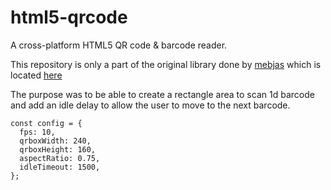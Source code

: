 # html5-qrcode
A cross-platform HTML5 QR code &amp; barcode reader.

This repository is only a part of the original library done by [mebjas](https://github.com/mebjas) which is located [here](https://github.com/mebjas/html5-qrcode)

The purpose was to be able to create a rectangle area to scan 1d barcode and add an idle delay to allow the user to move to the next barcode.

```
const config = {
  fps: 10,
  qrboxWidth: 240,
  qrboxHeight: 160,
  aspectRatio: 0.75,
  idleTimeout: 1500,
};
```

